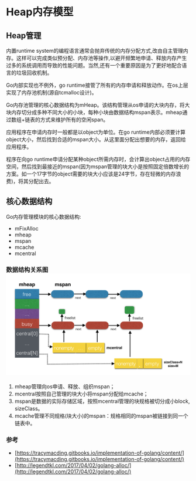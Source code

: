 # Heap内存模型

## Heap管理

内置runtime system的编程语言通常会抛弃传统的内存分配方式,改由自主管理内存。这样可以完成类似预分配、内存池等操作,以避开频繁地申请、释放内存产生过多的系统调用而导致的性能问题。当然,还有一个重要原因是为了更好地配合语言的垃圾回收机制。

Go内部实现也不例外，go runtime接管了所有的内存申请和释放动作。在os上层实现了内存池机制\(源自tcmalloc设计\)。

Go内存池管理的核心数据结构为mHeap。该结构管理从os申请的大块内存，将大块内存切分成多种不同大小的小块，每种小块由数据结构mspan表示。mheap通过数组+链表的方式来维护所有的空闲span。

应用程序在申请内存时一般都是以object为单位。在go runtime内部必须要计算object大小，然后找到合适的mspan大小。从这里面分配出想要的内存，返回给应用程序。

程序在向go runtime申请分配某种object所需内存时，会计算出object占用的内存空间，然后找到最接近的mspan\(因为mspan管理的块大小是按照固定倍数增长的方案。如一个17字节的object需要的块大小应该是24字节，存在轻微的内存浪费\)，将其分配出去。

## 核心数据结构

Go内存管理模块的核心数据结构:

* mFixAlloc 
* mheap
* mspan
* mcache
* mcentral

### 数据结构关系图![](../../../.gitbook/assets/GoHeap数据关系图.png)

1. mheap管理向os申请、释放、组织mspan；
2. mcentral按照自己管理的块大小将mspan分配给mcache；
3. mspan是数据的实际存储区域，按照mcentral管理的块规格被切分成小block, sizeClass。
4. mcache管理不同规格\(块大小\)的mspan：规格相同的mspan被链接到同一个链表中。

### 参考

* [https://tracymacding.gitbooks.io/implementation-of-golang/content/](https://tracymacding.gitbooks.io/implementation-of-golang/content/)
* [http://legendtkl.com/2017/04/02/golang-alloc/](http://legendtkl.com/2017/04/02/golang-alloc/)

